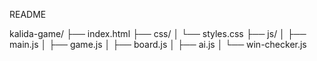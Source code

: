 README

kalida-game/
├── index.html
├── css/
│   └── styles.css
├── js/
│   ├── main.js
│   ├── game.js
│   ├── board.js
│   ├── ai.js
│   └── win-checker.js